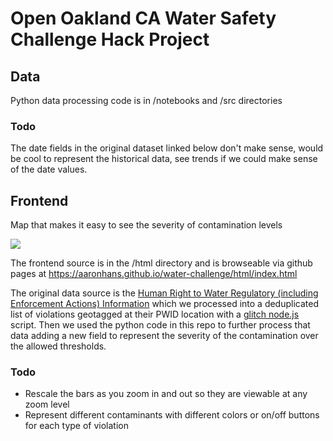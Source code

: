 # Open Oakland CA Water Safety Challenge Hack Project

## Data

Python data processing code is in /notebooks and /src directories

### Todo

The date fields in the original dataset linked below don't make sense, would be cool to represent the historical data, see trends if we could make sense of the date values.

## Frontend

Map that makes it easy to see the severity of contamination levels

<img src="https://aaronhans.github.io/water-challenge/html/map-screen.png">

The frontend source is in the /html directory and is browseable via github pages at <a href="https://aaronhans.github.io/water-challenge/html/index.html">https://aaronhans.github.io/water-challenge/html/index.html</a>

The original data source is the <a href="https://data.ca.gov/dataset/drinking-water-%E2%80%93-human-right-water-regulatory-including-enforcement-actions-information">Human Right to Water Regulatory (including Enforcement Actions) Information</a> which we processed into a deduplicated list of violations geotagged at their PWID location with a <a href="https://paper-discovery.glitch.me/">glitch node.js</a> script. Then we used the python code in this repo to further process that data adding a new field to represent the severity of the contamination over the allowed thresholds.

### Todo

- Rescale the bars as you zoom in and out so they are viewable at any zoom level
- Represent different contaminants with different colors or on/off buttons for each type of violation

